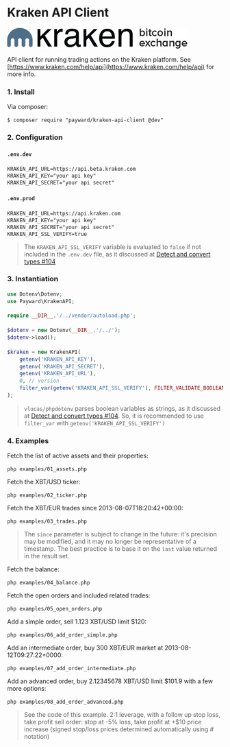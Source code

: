 # Kraken API Client

![Kraken API Client](/resources/kraken_logo.png?raw=true)

API client for running trading actions on the Kraken platform. See [https://www.kraken.com/help/api](https://www.kraken.com/help/api) for more info.

### 1. Install

Via composer:

    $ composer require "payward/kraken-api-client @dev"

### 2. Configuration

#### `.env.dev`

    KRAKEN_API_URL=https://api.beta.kraken.com
    KRAKEN_API_KEY="your api key"
    KRAKEN_API_SECRET="your api secret"

#### `.env.prod`

    KRAKEN_API_URL=https://api.kraken.com
    KRAKEN_API_KEY="your api key"
    KRAKEN_API_SECRET="your api secret"
    KRAKEN_API_SSL_VERIFY=true

> The `KRAKEN_API_SSL_VERIFY` variable is evaluated to `false` if not included in the `.env.dev` file, as it discussed at [Detect and convert types #104](https://github.com/vlucas/phpdotenv/issues/104)

### 3. Instantiation

```php
use Dotenv\Dotenv;
use Payward\KrakenAPI;

require __DIR__.'/../vendor/autoload.php';

$dotenv = new Dotenv(__DIR__.'/../');
$dotenv->load();

$kraken = new KrakenAPI(
    getenv('KRAKEN_API_KEY'),
    getenv('KRAKEN_API_SECRET'),
    getenv('KRAKEN_API_URL'),
    0, // version
    filter_var(getenv('KRAKEN_API_SSL_VERIFY'), FILTER_VALIDATE_BOOLEAN)
);
```

> `vlucas/phpdotenv` parses boolean variables as strings, as it discussed at [Detect and convert types #104](https://github.com/vlucas/phpdotenv/issues/104). So, it is recommended to use `filter_var` with `getenv('KRAKEN_API_SSL_VERIFY')`

### 4. Examples

Fetch the list of active assets and their properties:

    php examples/01_assets.php

Fetch the XBT/USD ticker:

    php examples/02_ticker.php

Fetch the XBT/EUR trades since 2013-08-07T18:20:42+00:00:

    php examples/03_trades.php

> The `since` parameter is subject to change in the future: it's precision may be modified, and it may no longer be representative of a timestamp. The best practice is to base it on the `last` value returned in the result set.

Fetch the balance:

    php examples/04_balance.php

Fetch the open orders and included related trades:

    php examples/05_open_orders.php

Add a simple order, sell 1.123 XBT/USD limit $120:

    php examples/06_add_order_simple.php

Add an intermediate order, buy 300 XBT/EUR market at 2013-08-12T09:27:22+0000:

    php examples/07_add_order_intermediate.php

Add an advanced order, buy 2.12345678 XBT/USD limit $101.9 with a few more options:

    php examples/08_add_order_advanced.php

> See the code of this example. 2:1 leverage, with
 a follow up stop loss, take profit sell order: stop at -5% loss, take profit at +$10 price increase (signed stop/loss prices determined automatically using # notation)
